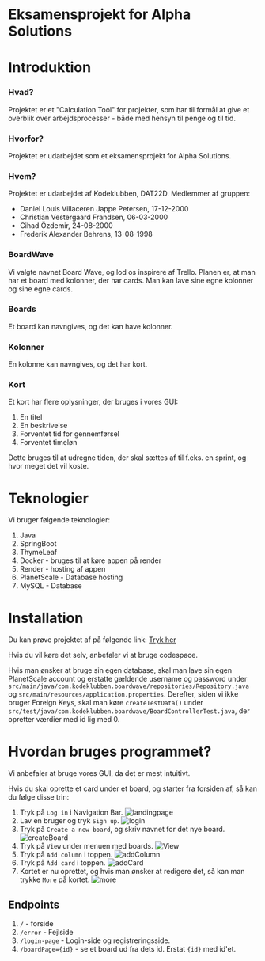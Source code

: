 # Eksamensprojekt for Alpha Solutions

# Introduktion
### Hvad?
Projektet er et "Calculation Tool" for projekter, som har til formål at give et overblik over arbejdsprocesser - både med hensyn til penge og til tid.

### Hvorfor?
Projektet er udarbejdet som et eksamensprojekt for Alpha Solutions.

### Hvem?
Projektet er udarbejdet af Kodeklubben, DAT22D.
Medlemmer af gruppen:

 - Daniel Louis Villaceren Jappe Petersen, 17-12-2000
 - Christian Vestergaard Frandsen, 06-03-2000
 - Cihad Özdemir, 24-08-2000
 - Frederik Alexander Behrens, 13-08-1998

### BoardWave
Vi valgte navnet Board Wave, og lod os inspirere af Trello. Planen er, at man har et board med kolonner, der har cards. Man kan lave sine egne kolonner og sine egne cards. 

### Boards
Et board kan navngives, og det kan have kolonner.

### Kolonner
En kolonne kan navngives, og det har kort.

### Kort
Et kort har flere oplysninger, der bruges i vores GUI:

1. En titel
2. En beskrivelse
3. Forventet tid for gennemførsel
4. Forventet timeløn

Dette bruges til at udregne tiden, der skal sættes af til f.eks. en sprint, og hvor meget det vil koste.


# Teknologier
Vi bruger følgende teknologier:
1. Java
2. SpringBoot
3. ThymeLeaf
5. Docker - bruges til at køre appen på render
6. Render - hosting af appen
7. PlanetScale - Database hosting
8. MySQL - Database


# Installation
Du kan prøve projektet af på følgende link: [Tryk her](https://boardwave.onrender.com/)

Hvis du vil køre det selv, anbefaler vi at bruge codespace.

Hvis man ønsker at bruge sin egen database, skal man lave sin egen PlanetScale account og erstatte gældende username og password under `src/main/java/com.kodeklubben.boardwave/repositories/Repository.java` og `src/main/resources/application.properties`. Derefter, siden vi ikke bruger Foreign Keys, skal man køre `createTestData()` under `src/test/java/com.kodeklubben.boardwave/BoardControllerTest.java`, der opretter værdier med id lig med 0.

# Hvordan bruges programmet?
Vi anbefaler at bruge vores GUI, da det er mest intuitivt. 

Hvis du skal oprette et card under et board, og starter fra forsiden af, så kan du følge disse trin:

1. Tryk på `Log in` i Navigation Bar. ![landingpage](https://github.com/danieljappe/AlphaSolutionsEksamensProjekt/assets/113135538/a305e961-6ce7-4b2a-bdff-230836b5f6f5)
2. Lav en bruger og tryk `Sign up`. ![login](https://github.com/danieljappe/AlphaSolutionsEksamensProjekt/assets/113135538/c57b179b-f4cd-4815-8c2c-ac431a040234)
3. Tryk på `Create a new board`, og skriv navnet for det nye board. ![createBoard](https://github.com/danieljappe/AlphaSolutionsEksamensProjekt/assets/113135538/ac541092-f5bd-4697-81eb-ce276e844041)
4. Tryk på `View` under menuen med boards. ![View](https://github.com/danieljappe/AlphaSolutionsEksamensProjekt/assets/113135538/24fb1d11-9088-4333-89f8-4eaa89b35d7c)
5. Tryk på `Add column` i toppen. ![addColumn](https://github.com/danieljappe/AlphaSolutionsEksamensProjekt/assets/113135538/69924a4b-2ae0-4740-9b0e-eac51be545c4)
6. Tryk på `Add card` i toppen. ![addCard](https://github.com/danieljappe/AlphaSolutionsEksamensProjekt/assets/113135538/5eb7f612-1b82-452e-b0f5-0fa7a07afe1a)
7. Kortet er nu oprettet, og hvis man ønsker at redigere det, så kan man trykke `More` på kortet. ![more](https://github.com/danieljappe/AlphaSolutionsEksamensProjekt/assets/113135538/93fe711a-81b0-4ada-8217-c526cdceaa39)

## Endpoints
1. `/` - forside
2. `/error` - Fejlside
3. `/login-page` - Login-side og registreringsside.
4. `/boardPage={id}` - se et board ud fra dets id. Erstat `{id}` med id'et.








